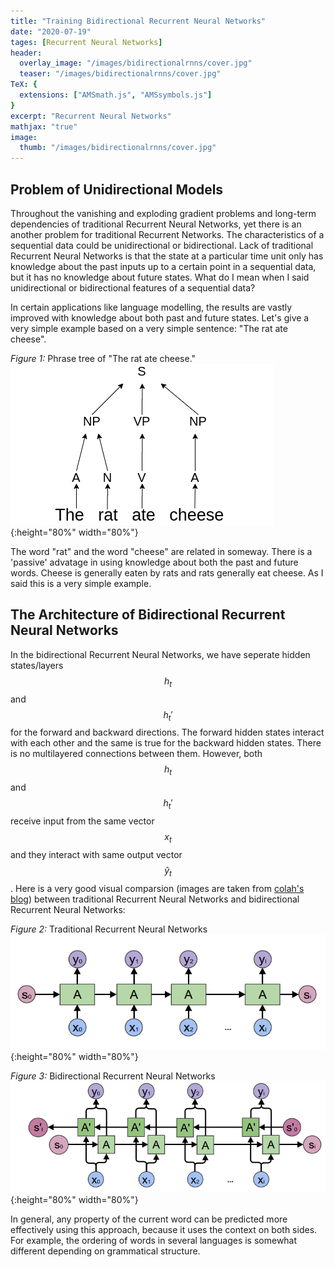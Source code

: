 ```yaml
---
title: "Training Bidirectional Recurrent Neural Networks"
date: "2020-07-19"
tages: [Recurrent Neural Networks]
header:
  overlay_image: "/images/bidirectionalrnns/cover.jpg"
  teaser: "/images/bidirectionalrnns/cover.jpg"
TeX: {
  extensions: ["AMSmath.js", "AMSsymbols.js"]
}
excerpt: "Recurrent Neural Networks"
mathjax: "true"
image:
  thumb: "/images/bidirectionalrnns/cover.jpg"
---
```


## Problem of Unidirectional Models

Throughout the vanishing and exploding gradient problems and long-term dependencies of traditional Recurrent Neural Networks, yet there is an another problem for traditional Recurrent Networks. The characteristics of a sequential data  could be unidirectional or bidirectional. Lack of traditional Recurrent Neural Networks is that the state at a particular time unit only has knowledge about the past inputs up to a certain point in a sequential data, but it has no knowledge about future states. What do I mean when I said unidirectional or bidirectional features of a sequential data?

In certain applications like language modelling, the results are vastly improved with knowledge about both past and future states. Let's give a very simple example based on a very simple sentence: "The rat ate cheese".

*Figure 1:* Phrase tree of "The rat ate cheese."
![test image size](/images/bidirectionalrnns/phrase.png){:height="80%" width="80%"}

The word "rat" and the word "cheese" are related in someway. There is a 'passive' advatage in using knowledge about both the past and future words. Cheese is generally eaten by rats and rats generally eat cheese. As I said this is a very simple example.

## The Architecture of Bidirectional Recurrent Neural Networks
In the bidirectional Recurrent Neural Networks, we have seperate hidden states/layers $$h_t$$ and $$h_t'$$ for the forward and backward directions. The forward hidden states interact with each other and the same is true for the backward hidden states. There is no multilayered connections between them. However, both $$h_t$$ and $$h_t'$$ receive input from the same vector $$x_t$$ and they interact with same output vector $$ \hat{y}_t$$.
Here is a very good visual comparsion (images are taken from [colah's blog](http://colah.github.io/posts/2015-09-NN-Types-FP/)) between traditional Recurrent Neural Networks and bidirectional Recurrent Neural Networks:

*Figure 2:* Traditional Recurrent Neural Networks
![1](/images/bidirectionalrnns/1.png){:height="80%" width="80%"}

*Figure 3:* Bidirectional Recurrent Neural Networks
![2](/images/bidirectionalrnns/2.png){:height="80%" width="80%"}

In general, any property of the current word can be predicted more effectively using this approach, because it uses the context on both sides. For example, the ordering of words in several languages is somewhat different depending on grammatical structure. 
